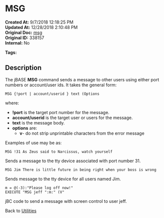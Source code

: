 # MSG

**Created At:** 9/7/2018 12:18:25 PM  
**Updated At:** 12/28/2018 2:10:48 PM  
**Original Doc:** [msg](https://docs.jbase.com/46963-utilities/msg)  
**Original ID:** 338157  
**Internal:** No  

**Tags:**
<badge text='message' vertical='middle' />
<badge text='msg' vertical='middle' />
<badge text='msg' vertical='middle' />

## Description

The jBASE **MSG** command sends a message to other users using either port numbers or account/user ids. It takes the general form:

```
MSG {!port | account/userid } text (Options
```

where:

- **!port** is the target port number for the message.
- **account/userid** is the target user or users for the message.
- **text** is the message body.
- **options** are:
  - **v**- do not strip unprintable characters from the error message

Examples of use may be as:

```
MSG !31 As Zeus said to Narcissus, watch yourself
```

Sends a message to the tty device associated with port number 31.

```
MSG Jim There is little future in being right when your boss is wrong
```

Sends message to the tty device for all users named Jim.

```
m = @(-3):"Please log off now!"
EXECUTE "MSG jeff ":m:" (V"
```

jBC code to send a message with screen control to user jeff.

Back to [Utilities](./../utilities)
